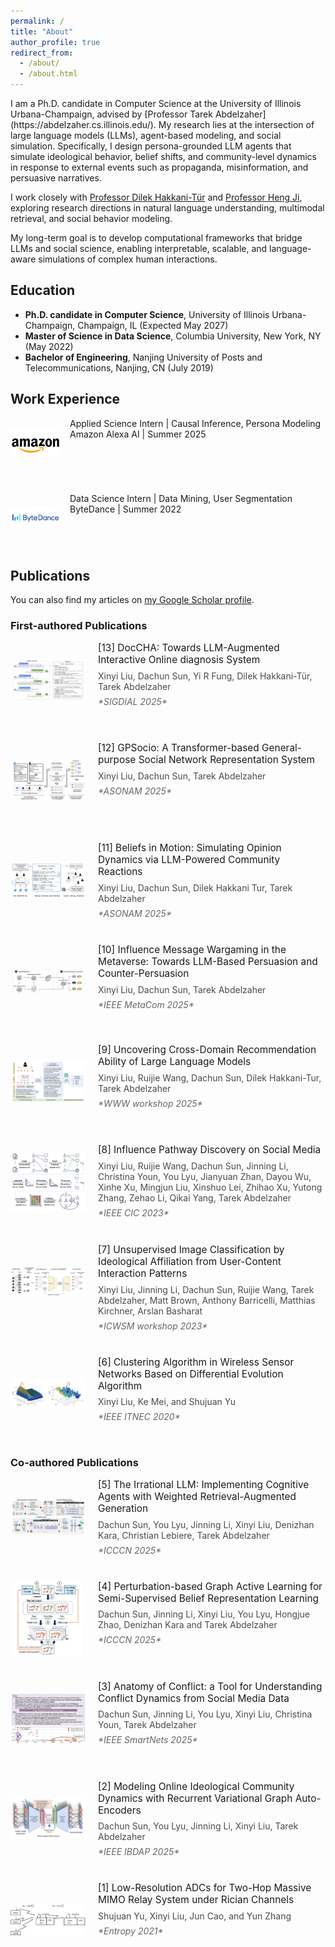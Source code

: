 ```yaml
---
permalink: /
title: "About"
author_profile: true
redirect_from: 
  - /about/
  - /about.html
---
```


<div id="about">
I am a Ph.D. candidate in Computer Science at the University of Illinois Urbana-Champaign, advised by [Professor Tarek Abdelzaher](https://abdelzaher.cs.illinois.edu/). My research lies at the intersection of large language models (LLMs), agent-based modeling, and social simulation. Specifically, I design persona-grounded LLM agents that simulate ideological behavior, belief shifts, and community-level dynamics in response to external events such as propaganda, misinformation, and persuasive narratives.

I work closely with [Professor Dilek Hakkani-Tür](https://siebelschool.illinois.edu/about/people/faculty/dilek) and [Professor Heng Ji](https://blender.cs.illinois.edu/hengji.html), exploring research directions in natural language understanding, multimodal retrieval, and social behavior modeling.

My long-term goal is to develop computational frameworks that bridge LLMs and social science, enabling interpretable, scalable, and language-aware simulations of complex human interactions.

## Education
- **Ph.D. candidate in Computer Science**, University of Illinois Urbana-Champaign, Champaign, IL (Expected May 2027)
- **Master of Science in Data Science**, Columbia University, New York, NY (May 2022)
- **Bachelor of Engineering**, Nanjing University of Posts and Telecommunications, Nanjing, CN (July 2019)

## Work Experience
<div class="work-item">
  <img src="/images/amazon.png" alt="Amazon" class="company-logo">
  <div class="work-content">
    Applied Science Intern | Causal Inference, Persona Modeling<br/>
    Amazon Alexa AI | Summer 2025
  </div>
</div>

<div class="work-item">
  <img src="/images/bytedance.png" alt="ByteDance" class="company-logo">
  <div class="work-content">
    Data Science Intern | Data Mining, User Segmentation<br/>
    ByteDance | Summer 2022
  </div>
</div>

## Publications

You can also find my articles on [my Google Scholar profile](https://scholar.google.com/citations?user=DLdaZpcAAAAJ&hl=en).

### First-authored Publications

<div class="publication-item">
  <img src="/images/papers/13.png" alt="Paper 13" class="paper-icon">
  <div class="paper-content">
    <div class="paper-title">[13] DocCHA: Towards LLM-Augmented Interactive Online diagnosis System</div>
    <div class="paper-authors">Xinyi Liu, Dachun Sun, Yi R Fung, Dilek Hakkani-Tür, Tarek Abdelzaher</div>
    <div class="paper-venue">*SIGDIAL 2025*</div>
  </div>
</div>

<div class="publication-item">
  <img src="/images/papers/12.png" alt="Paper 12" class="paper-icon">
  <div class="paper-content">
    <div class="paper-title">[12] GPSocio: A Transformer-based General-purpose Social Network Representation System</div>
    <div class="paper-authors">Xinyi Liu, Dachun Sun, Tarek Abdelzaher</div>
    <div class="paper-venue">*ASONAM 2025*</div>
  </div>
</div>

<div class="publication-item">
  <img src="/images/papers/11.png" alt="Paper 11" class="paper-icon">
  <div class="paper-content">
    <div class="paper-title">[11] Beliefs in Motion: Simulating Opinion Dynamics via LLM-Powered Community Reactions</div>
    <div class="paper-authors">Xinyi Liu, Dachun Sun, Dilek Hakkani Tur, Tarek Abdelzaher</div>
    <div class="paper-venue">*ASONAM 2025*</div>
  </div>
</div>

<div class="publication-item">
  <img src="/images/papers/10.png" alt="Paper 10" class="paper-icon">
  <div class="paper-content">
    <div class="paper-title">[10] Influence Message Wargaming in the Metaverse: Towards LLM-Based Persuasion and Counter-Persuasion</div>
    <div class="paper-authors">Xinyi Liu, Dachun Sun, Tarek Abdelzaher</div>
    <div class="paper-venue">*IEEE MetaCom 2025*</div>
  </div>
</div>

<div class="publication-item">
  <img src="/images/papers/9.png" alt="Paper 9" class="paper-icon">
  <div class="paper-content">
    <div class="paper-title">[9] Uncovering Cross-Domain Recommendation Ability of Large Language Models</div>
    <div class="paper-authors">Xinyi Liu, Ruijie Wang, Dachun Sun, Dilek Hakkani-Tur, Tarek Abdelzaher</div>
    <div class="paper-venue">*WWW workshop 2025*</div>
  </div>
</div>

<div class="publication-item">
  <img src="/images/papers/8.png" alt="Paper 8" class="paper-icon">
  <div class="paper-content">
    <div class="paper-title">[8] Influence Pathway Discovery on Social Media</div>
    <div class="paper-authors">Xinyi Liu, Ruijie Wang, Dachun Sun, Jinning Li, Christina Youn, You Lyu, Jianyuan Zhan, Dayou Wu, Xinhe Xu, Mingjun Liu, Xinshuo Lei, Zhihao Xu, Yutong Zhang, Zehao Li, Qikai Yang, Tarek Abdelzaher</div>
    <div class="paper-venue">*IEEE CIC 2023*</div>
  </div>
</div>

<div class="publication-item">
  <img src="/images/papers/7.png" alt="Paper 7" class="paper-icon">
  <div class="paper-content">
    <div class="paper-title">[7] Unsupervised Image Classification by Ideological Affiliation from User-Content Interaction Patterns</div>
    <div class="paper-authors">Xinyi Liu, Jinning Li, Dachun Sun, Ruijie Wang, Tarek Abdelzaher, Matt Brown, Anthony Barricelli, Matthias Kirchner, Arslan Basharat</div>
    <div class="paper-venue">*ICWSM workshop 2023*</div>
  </div>
</div>

<div class="publication-item">
  <img src="/images/papers/6.png" alt="Paper 6" class="paper-icon">
  <div class="paper-content">
    <div class="paper-title">[6] Clustering Algorithm in Wireless Sensor Networks Based on Differential Evolution Algorithm</div>
    <div class="paper-authors">Xinyi Liu, Ke Mei, and Shujuan Yu</div>
    <div class="paper-venue">*IEEE ITNEC 2020*</div>
  </div>
</div>

### Co-authored Publications

<div class="publication-item">
  <img src="/images/papers/5.png" alt="Paper 5" class="paper-icon">
  <div class="paper-content">
    <div class="paper-title">[5] The Irrational LLM: Implementing Cognitive Agents with Weighted Retrieval-Augmented Generation</div>
    <div class="paper-authors">Dachun Sun, You Lyu, Jinning Li, Xinyi Liu, Denizhan Kara, Christian Lebiere, Tarek Abdelzaher</div>
    <div class="paper-venue">*ICCCN 2025*</div>
  </div>
</div>

<div class="publication-item">
  <img src="/images/papers/4.png" alt="Paper 4" class="paper-icon">
  <div class="paper-content">
    <div class="paper-title">[4] Perturbation-based Graph Active Learning for Semi-Supervised Belief Representation Learning</div>
    <div class="paper-authors">Dachun Sun, Jinning Li, Xinyi Liu, You Lyu, Hongjue Zhao, Denizhan Kara and Tarek Abdelzaher</div>
    <div class="paper-venue">*ICCCN 2025*</div>
  </div>
</div>

<div class="publication-item">
  <img src="/images/papers/3.png" alt="Paper 3" class="paper-icon">
  <div class="paper-content">
    <div class="paper-title">[3] Anatomy of Conflict: a Tool for Understanding Conflict Dynamics from Social Media Data</div>
    <div class="paper-authors">Dachun Sun, Jinning Li, You Lyu, Xinyi Liu, Christina Youn, Tarek Abdelzaher</div>
    <div class="paper-venue">*IEEE SmartNets 2025*</div>
  </div>
</div>

<div class="publication-item">
  <img src="/images/papers/2.png" alt="Paper 2" class="paper-icon">
  <div class="paper-content">
    <div class="paper-title">[2] Modeling Online Ideological Community Dynamics with Recurrent Variational Graph Auto-Encoders</div>
    <div class="paper-authors">Dachun Sun, You Lyu, Jinning Li, Xinyi Liu, Tarek Abdelzaher</div>
    <div class="paper-venue">*IEEE IBDAP 2025*</div>
  </div>
</div>

<div class="publication-item">
  <img src="/images/papers/1.png" alt="Paper 1" class="paper-icon">
  <div class="paper-content">
    <div class="paper-title">[1] Low-Resolution ADCs for Two-Hop Massive MIMO Relay System under Rician Channels</div>
    <div class="paper-authors">Shujuan Yu, Xinyi Liu, Jun Cao, and Yun Zhang</div>
    <div class="paper-venue">*Entropy 2021*</div>
  </div>
</div>

</div>

<style>
.work-item, .publication-item {
  display: flex;
  align-items: flex-start;
  margin-bottom: 40px;
}
.company-logo {
  width: 80px;
  height: 80px;
  margin-right: 15px;
  object-fit: contain;
  min-width: 80px;
}
.paper-icon {
  width: 120px;
  height: 120px;
  margin-right: 20px;
  object-fit: contain;
  min-width: 120px;
}
.work-content, .paper-content {
  flex: 1;
}
.paper-title {
  font-size: 1.1em;
  margin-bottom: 0.5em;
  font-weight: normal;
}
.paper-authors {
  margin-bottom: 0.5em;
  color: #4a4a4a;
}
.paper-venue {
  color: #666;
  font-style: italic;
}

@media screen and (max-width: 768px) {
  .work-item, .publication-item {
    flex-direction: column;
  }
  .paper-icon, .company-logo {
    margin-bottom: 10px;
  }
}
</style>
